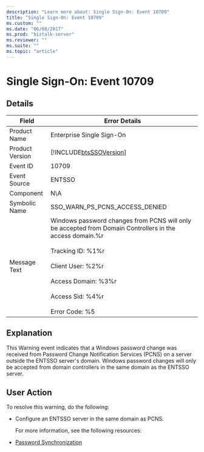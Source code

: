 ```yaml
---
description: "Learn more about: Single Sign-On: Event 10709"
title: "Single Sign-On: Event 10709"
ms.custom: ""
ms.date: "06/08/2017"
ms.prod: "biztalk-server"
ms.reviewer: ""
ms.suite: ""
ms.topic: "article"
---
```

# Single Sign-On: Event 10709
## Details  

| Field | Error Details |
|-----------------|--------------------------------------------------------------------------------------------------------------------------------------------------------------------------------------------------------------------------------------------------------------|
|  Product Name   |                                                                                                                  Enterprise Single Sign-On                                                                                                                   |
| Product Version |                                                                                                  [!INCLUDE[btsSSOVersion](../includes/btsssoversion-md.md)]                                                                                                  |
|    Event ID     |                                                                                                                            10709                                                                                                                             |
|  Event Source   |                                                                                                                            ENTSSO                                                                                                                            |
|    Component    |                                                                                                                             N\A                                                                                                                              |
|  Symbolic Name  |                                                                                                                SSO_WARN_PS_PCNS_ACCESS_DENIED                                                                                                                |
|  Message Text   | Windows password changes from PCNS will only be accepted from Domain Controllers in the access domain.%r<br /><br /> Tracking ID: %1%r<br /><br /> Client User: %2%r<br /><br /> Access Domain: %3%r<br /><br /> Access Sid: %4%r<br /><br /> Error Code: %5 |

## Explanation  
 This Warning event indicates that a Windows password change was received from Password Change Notification Services (PCNS) on a server outside the ENTSSO server's domain. Windows password changes will only be accepted from domain controllers in the same domain as the ENTSSO server.  

## User Action  
 To resolve this warning, do the following:  

- Configure an ENTSSO server in the same domain as PCNS.  

  For more information, see the following resources:  

- [Password Synchronization](../core/password-synchronization2.md)
